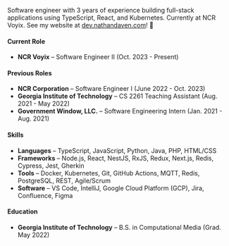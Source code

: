 Software engineer with 3 years of experience building full-stack applications using TypeScript, React, and
Kubernetes. Currently at NCR Voyix. See my website at [dev.nathandaven.com](https://dev.nathandaven.com)! 🤞

#### Current Role
- **NCR Voyix** – Software Engineer II (Oct. 2023 - Present)

#### Previous Roles
- **NCR Corporation** – Software Engineer I (June 2022 - Oct. 2023)
- **Georgia Institute of Technology** – CS 2261 Teaching Assistant (Aug. 2021 - May 2022)
- **Government Window, LLC.** – Software Engineering Intern (Jan. 2021 - Aug. 2021)

#### Skills
- **Languages** – TypeScript, JavaScript, Python, Java, PHP, HTML/CSS
- **Frameworks** – Node.js, React, NestJS, RxJS, Redux, Next.js, Redis, Cypress, Jest, Gherkin
- **Tools** – Docker, Kubernetes, Git, GitHub Actions, MQTT, Redis, PostgreSQL, REST, Agile/Scrum
- **Software** – VS Code, IntelliJ, Google Cloud Platform (GCP), Jira, Confluence, Figma

#### Education
- **Georgia Institute of Technology** – B.S. in Computational Media (Grad. May 2022)
